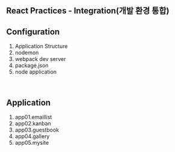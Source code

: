 ## React Practices - Integration(개발 환경 통합)

## Configuration
1. Application Structure
2. nodemon
3. webpack dev server
4. package.json
5. node application

<br/>

## Application
1. app01.emaillist
2. app02.kanban
3. app03.guestbook
4. app04.gallery
5. app05.mysite